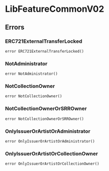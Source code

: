 # LibFeatureCommonV02











## Errors

### ERC721ExternalTransferLocked

```solidity
error ERC721ExternalTransferLocked()
```






### NotAdministrator

```solidity
error NotAdministrator()
```






### NotCollectionOwner

```solidity
error NotCollectionOwner()
```






### NotCollectionOwnerOrSRROwner

```solidity
error NotCollectionOwnerOrSRROwner()
```






### OnlyIssuerOrArtistOrAdministrator

```solidity
error OnlyIssuerOrArtistOrAdministrator()
```






### OnlyIssuerOrArtistOrCollectionOwner

```solidity
error OnlyIssuerOrArtistOrCollectionOwner()
```







